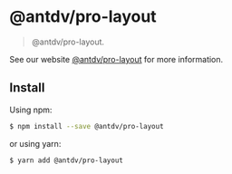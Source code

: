 
# @antdv/pro-layout
> @antdv/pro-layout.

See our website [@antdv/pro-layout](https://umijs.org/plugins/layout) for more information.

## Install

Using npm:

```bash
$ npm install --save @antdv/pro-layout
```

or using yarn:

```bash
$ yarn add @antdv/pro-layout
``` 
